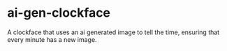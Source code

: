 # ai-gen-clockface
A clockface that uses an ai generated image to tell the time, ensuring that every minute has a new image.
